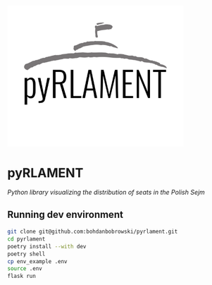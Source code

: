 <img src="https://raw.githubusercontent.com/bohdanbobrowski/pyrlament/master/static/img/pyRLAMENT_logo.svg" width="400" alt="pyRLAMENT" />

# pyRLAMENT

_Python library visualizing the distribution of seats in the Polish Sejm_

## Running dev environment

```bash
git clone git@github.com:bohdanbobrowski/pyrlament.git
cd pyrlament
poetry install --with dev
poetry shell
cp env_example .env
source .env
flask run
```